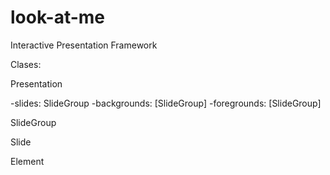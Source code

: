 # look-at-me
Interactive Presentation Framework

Clases:

Presentation

  -slides: SlideGroup
  -backgrounds: [SlideGroup]
  -foregrounds: [SlideGroup]
  
SlideGroup

Slide

Element
